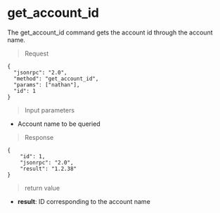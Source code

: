 # get_account_id

The get_account_id command gets the account id through the account name.

> Request
```
{
  "jsonrpc": "2.0",
  "method": "get_account_id",
  "params": ["nathan"],
  "id": 1
}
```

> Input parameters

* Account name to be queried

>Response

```
{
    "id": 1,
    "jsonrpc": "2.0",
    "result": "1.2.38"
}
```

> return value

- **result**: ID corresponding to the account name